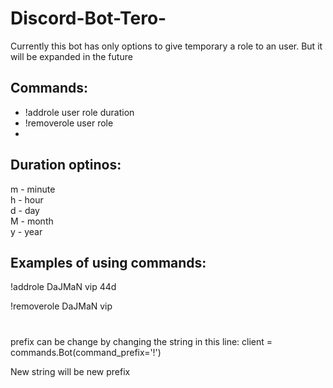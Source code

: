 # Discord-Bot-Tero-
Currently this bot has only options to give temporary a role to an user. But it will be expanded in the future

## Commands:
- !addrole user role duration
- !removerole user role 
- 

## Duration optinos: 

m - minute  
h - hour  
d - day   
M - month   
y - year  

## Examples of using commands: 

!addrole DaJMaN vip 44d 

!removerole DaJMaN vip 

#

prefix can be change by changing the string in this line: client = commands.Bot(command_prefix='!')

New string will be new prefix 
